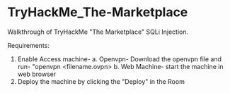 # TryHackMe_The-Marketplace
Walkthrough of TryHackMe "The Marketplace" SQLi Injection.

Requirements:

1. Enable Access machine-
  a. Openvpn- Download the openvpn file and run- "openvpn <filename.ovpn>
  b. Web Machine- start the machine in web browser
2. Deploy the machine by clicking the "Deploy" in the Room
